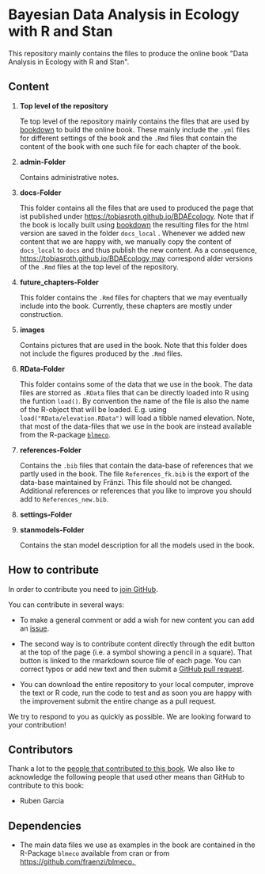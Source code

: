# Bayesian Data Analysis in Ecology with R and Stan

This repository mainly contains the files to produce the online book  "Data Analysis in Ecology with R and Stan". 

## Content
1. **Top level of the repository**

   Te top level of the repository mainly contains the files that are used by [bookdown](https://bookdown.org/yihui/bookdown/) to build the online book. These mainly include the `.yml` files for different settings of the book and the `.Rmd` files that contain the content of the book with one such file for each chapter of the book.

2. **admin-Folder**

   Contains administrative notes.

3. **docs-Folder**

   This folder contains all the files that are used to produced the page that ist published under https://tobiasroth.github.io/BDAEcology.  Note that if the book is locally built using  [bookdown](https://bookdown.org/yihui/bookdown/) the resulting files for the html version are saved in the folder `docs_local` .  Whenever we added new content that we are happy with, we manually copy the content of `docs_local` to `docs` and thus publish the new content. As a consequence,  https://tobiasroth.github.io/BDAEcology may correspond alder versions of the `.Rmd` files at the top level of the repository.

4. **future_chapters-Folder**

   This folder contains the `.Rmd` files for chapters that we may eventually include into the book. Currently, these chapters are mostly under construction. 

5. **images**

   Contains pictures that are used in the book. Note that this folder does not include the figures produced by the `.Rmd` files.

6. **RData-Folder**

   This folder contains some of the data that we use in the book. The data files are storred as `.RData` files that can be directly loaded into R using the funtion `load()`. By convention the name of the file is also the name of the R-object that will be loaded. E.g. using `load("RData/elevation.RData")` will load a tibble named elevation. Note, that most of the data-files that we use in the book are instead available from the R-package [`blmeco`](https://github.com/fraenzi/blmeco). 

7. **references-Folder**

   Contains the `.bib` files that contain the data-base of references that we partly used in the book. The file `References_fk.bib` is the export of the data-base maintained by Fränzi. This file should not be changed.  Additional references or references that you like to improve you should add to `References_new.bib`.

8. **settings-Folder**

9. **stanmodels-Folder**

   Contains the stan model description for all the models used in the book.


## How to contribute

In order to contribute you need to [join GitHub](https://github.com/join). 

You can contribute in several ways:

- To make a general comment or add a wish for new content you can add an [issue](https://github.com/TobiasRoth/BDAEcology/issues). 
- The second way is to contribute content directly through the edit button at the top of the page (i.e. a symbol showing a pencil in a square). That button is linked to the rmarkdown source file of each page. You can correct typos or add new text and then submit a [GitHub pull request](https://help.github.com/articles/about-pull-requests/). 

- You can download the entire repository to your local computer, improve the text or R code, run the code to test and as soon you are happy with the improvement submit the entire change as a pull request. 

We try to respond to you as quickly as possible. We are looking forward to your contribution!

## Contributors

Thank a lot to the [people that contributed to this book](https://github.com/TobiasRoth/BDAEcology/graphs/contributors). We also like to acknowledge the following people that used other means than GitHub to contribute to this book:

- Ruben Garcia

## Dependencies

- The main data files we use as examples in the book are contained in the R-Package `blmeco` available from cran or from https://github.com/fraenzi/blmeco. 